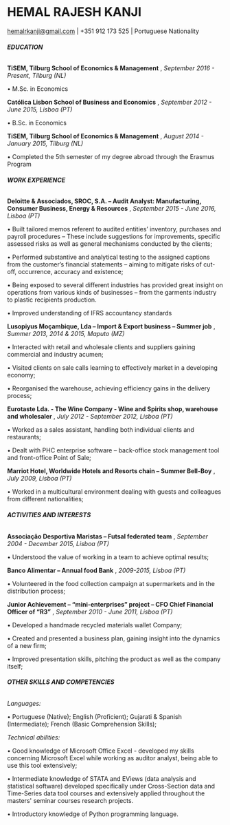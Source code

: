 HEMAL RAJESH KANJI
=
hemalrkanji@gmail.com | +351 912 173 525 | Portuguese Nationality

##### _EDUCATION_ <h6>

**TiSEM, Tilburg School of Economics & Management** , *September 2016 - Present, Tilburg (NL)*

•	M.Sc. in Economics

**Católica Lisbon School of Business and Economics** , *September 2012 - June 2015, Lisboa (PT)*

•	B.Sc. in Economics

**TiSEM, Tilburg School of Economics & Management** , *August 2014 - January 2015, Tilburg (NL)*

•	Completed the 5th semester of my degree abroad through the Erasmus Program

##### _WORK EXPERIENCE_ <H6>

**Deloitte & Associados, SROC, S.A. – Audit Analyst: Manufacturing, Consumer Business, Energy & Resources** , *September 2015 - June 2016, Lisboa (PT)*

•	Built tailored memos referent to audited entities’ inventory, purchases and payroll procedures – These include suggestions for improvements, specific assessed risks as well as general mechanisms conducted by the clients;

•	Performed substantive and analytical testing to the assigned captions from the customer’s financial statements – aiming to mitigate risks of cut-off, occurrence, accuracy and existence;

•	Being exposed to several different industries has provided great insight on operations from various kinds of businesses – from the garments industry to plastic recipients production.

•	Improved understanding of IFRS accountancy standards

**Lusopiyus Moçambique, Lda – Import & Export business – Summer job** , *Summer 2013, 2014 & 2015, Maputo (MZ)*

•	Interacted with retail and wholesale clients and suppliers gaining commercial and industry acumen;	              

•	Visited clients on sale calls learning to effectively market in a developing economy;

•	Reorganised the warehouse, achieving efficiency gains in the delivery process; 

**Eurotaste Lda. - The Wine Company - Wine and Spirits shop, warehouse and wholesaler** , *July 2012 - September 2012, Lisboa (PT)*              

•	Worked as a sales assistant, handling both individual clients and restaurants;				

•	Dealt with PHC enterprise software – back-office stock management tool and front-office Point of Sale;

**Marriot Hotel, Worldwide Hotels and Resorts chain – Summer Bell-Boy** , *July 2009, Lisboa (PT)*	

•	Worked in a multicultural environment dealing with guests and colleagues from different nationalities;	

##### _ACTIVITIES AND INTERESTS_	<H6>

**Associação Desportiva Maristas – Futsal federated team** , *September 2004 - December 2015, Lisboa (PT)*						

•	Understood the value of working in a team to achieve optimal results;

**Banco Alimentar – Annual food Bank** , *2009-2015, Lisboa (PT)*							

•	Volunteered in the food collection campaign at supermarkets and in the distribution process;	 	 

**Junior Achievement – “mini-enterprises” project – CFO Chief Financial Officer of “R3”** , *September 2010 - June 2011, Lisboa (PT)*

•	Developed a handmade recycled materials wallet Company;					

•	Created and presented a business plan, gaining insight into the dynamics of a new firm;

•	Improved presentation skills, pitching the product as well as the company itself;

##### _OTHER SKILLS AND COMPETENCIES_ <h6>

*Languages:*

•	Portuguese (Native); English (Proficient); Gujarati & Spanish (Intermediate); French (Basic Comprehension Skills);

*Technical abilities:*

•	 Good knowledge of Microsoft Office Excel - developed my skills concerning Microsoft Excel while working as auditor analyst, being able to use this tool extensively;	

•	Intermediate knowledge of STATA and EViews (data analysis and statistical software) developed specifically under Cross-Section data and Time-Series data tool courses and extensively applied throughout the masters' seminar courses research projects.

•	Introductory knowledge of Python programming language.























